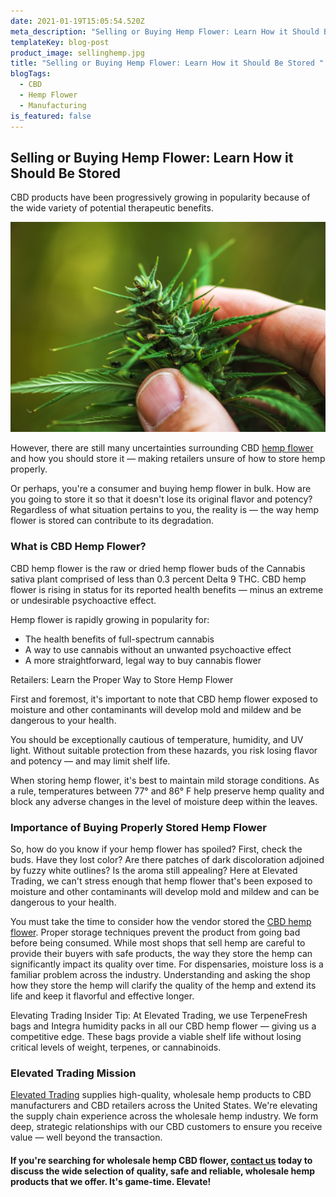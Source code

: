 ```yaml
---
date: 2021-01-19T15:05:54.520Z
meta_description: "Selling or Buying Hemp Flower: Learn How it Should Be Stored "
templateKey: blog-post
product_image: sellinghemp.jpg
title: "Selling or Buying Hemp Flower: Learn How it Should Be Stored "
blogTags:
  - CBD
  - Hemp Flower
  - Manufacturing
is_featured: false
---
```

## Selling or Buying Hemp Flower: Learn How it Should Be Stored 

CBD products have been progressively growing in popularity because of the wide variety of potential therapeutic benefits. 

![Selling or Buying Hemp Flower: Learn How it Should Be Stored ](sellinghemp.jpg "Selling or Buying Hemp Flower: Learn How it Should Be Stored ")

However, there are still many uncertainties surrounding CBD [hemp flower](https://www.elevatedtrading.com/blog/selling-hemp-flower-legalities-and-guidelines-for-retailers/) and how you should store it — making retailers unsure of how to store hemp properly.

Or perhaps, you're a consumer and buying hemp flower in bulk. How are you going to store it so that it doesn't lose its original flavor and potency? Regardless of what situation pertains to you, the reality is — the way hemp flower is stored can contribute to its degradation.

### What is CBD Hemp Flower?

CBD hemp flower is the raw or dried hemp flower buds of the Cannabis sativa plant comprised of less than 0.3 percent Delta 9 THC. CBD hemp flower is rising in status for its reported health benefits — minus an extreme or undesirable psychoactive effect.

Hemp flower is rapidly growing in popularity for:

* The health benefits of full-spectrum cannabis
* A way to use cannabis without an unwanted psychoactive effect
* A more straightforward, legal way to buy cannabis flower

Retailers: Learn the Proper Way to Store Hemp Flower

First and foremost, it's important to note that CBD hemp flower exposed to moisture and other contaminants will develop mold and mildew and be dangerous to your health.

You should be exceptionally cautious of temperature, humidity, and UV light. Without suitable protection from these hazards, you risk losing flavor and potency — and may limit shelf life.

When storing hemp flower, it's best to maintain mild storage conditions. As a rule, temperatures between 77° and 86° F help preserve hemp quality and block any adverse changes in the level of moisture deep within the leaves.

### Importance of Buying Properly Stored Hemp Flower

So, how do you know if your hemp flower has spoiled? First, check the buds. Have they lost color? Are there patches of dark discoloration adjoined by fuzzy white outlines? Is the aroma still appealing? Here at Elevated Trading, we can't stress enough that hemp flower that's been exposed to moisture and other contaminants will develop mold and mildew and can be dangerous to your health.

You must take the time to consider how the vendor stored the [CBD hemp flower](https://www.elevatedtrading.com/products). Proper storage techniques prevent the product from going bad before being consumed. While most shops that sell hemp are careful to provide their buyers with safe products, the way they store the hemp can significantly impact its quality over time. For dispensaries, moisture loss is a familiar problem across the industry. Understanding and asking the shop how they store the hemp will clarify the quality of the hemp and extend its life and keep it flavorful and effective longer.

Elevating Trading Insider Tip: At Elevated Trading, we use TerpeneFresh bags and Integra humidity packs in all our CBD hemp flower — giving us a competitive edge. These bags provide a viable shelf life without losing critical levels of weight, terpenes, or cannabinoids.

### Elevated Trading Mission

[Elevated Trading](https://www.elevatedtrading.com/) supplies high-quality, wholesale hemp products to CBD manufacturers and CBD retailers across the United States. We're elevating the supply chain experience across the wholesale hemp industry. We form deep, strategic relationships with our CBD customers to ensure you receive value — well beyond the transaction.

#### **If you're searching for wholesale hemp CBD flower, [contact us](mailto:sales@elevatedtrading.com) today to discuss the wide selection of quality, safe and reliable, wholesale hemp products that we offer. It's game-time. Elevate!**